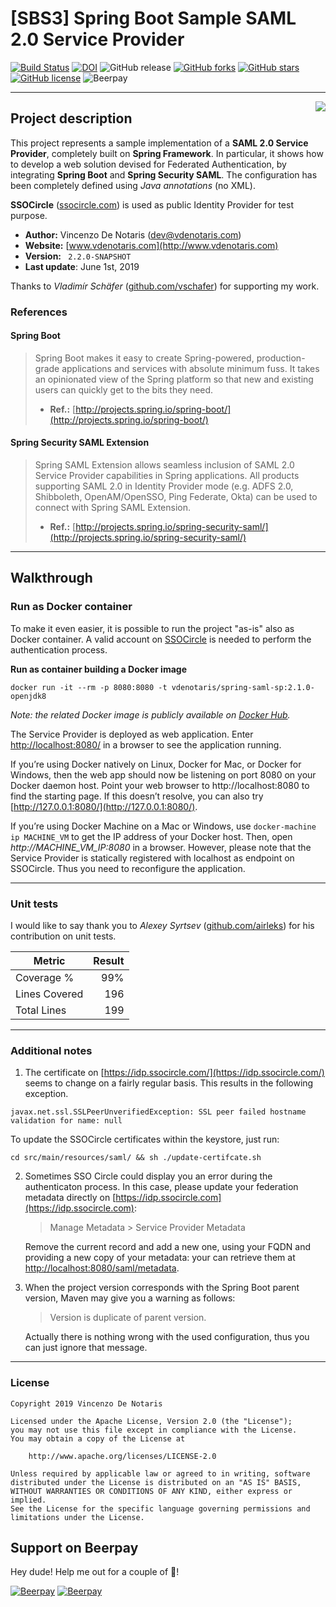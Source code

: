 [SBS3] Spring Boot Sample SAML 2.0 Service Provider
====================

[![Build Status](https://travis-ci.org/vdenotaris/spring-boot-security-saml-sample.svg?branch=master)](https://travis-ci.org/vdenotaris/spring-boot-security-saml-sample)
[![DOI](https://zenodo.org/badge/22013861.svg)](https://zenodo.org/badge/latestdoi/22013861)
![GitHub release](https://img.shields.io/github/release/vdenotaris/spring-boot-security-saml-sample.svg)
[![GitHub forks](https://img.shields.io/github/forks/vdenotaris/spring-boot-security-saml-sample.svg)](https://github.com/vdenotaris/spring-boot-security-saml-sample/network)
[![GitHub stars](https://img.shields.io/github/stars/vdenotaris/spring-boot-security-saml-sample.svg)](https://github.com/vdenotaris/spring-boot-security-saml-sample/stargazers)
[![GitHub license](https://img.shields.io/badge/license-Apache%202-blue.svg)](https://raw.githubusercontent.com/vdenotaris/spring-boot-security-saml-sample/master/LICENSE)
![Beerpay](https://img.shields.io/beerpay/vdenotaris/spring-boot-security-saml-sample.svg)

---------

<img src="https://i.ibb.co/CKbFBzH/logo-small.png" align="right" />

## Project description

This project represents a sample implementation of a **SAML 2.0 Service Provider**, completely built on **Spring Framework**. In particular, it shows how to develop a web solution devised for Federated Authentication, by integrating **Spring Boot** and **Spring Security SAML**. The configuration has been completely defined using *Java annotations* (no XML).

**SSOCircle** ([ssocircle.com](http://www.ssocircle.com/en/portfolio/publicidp/)) is used as public Identity Provider for test purpose.

- **Author:** Vincenzo De Notaris ([dev@vdenotaris.com](mailto:dev@vdenotaris.com))
- **Website:** [www.vdenotaris.com](http://www.vdenotaris.com)
- **Version:**  ` 2.2.0-SNAPSHOT`
- **Last update**: June 1st, 2019

Thanks to *Vladimír Schäfer* ([github.com/vschafer](https://github.com/vschafer)) for supporting my work.

### References

#### Spring Boot

> Spring Boot makes it easy to create Spring-powered, production-grade applications and services with absolute minimum fuss.  It takes an opinionated view of the Spring platform so that new and existing users can quickly get to the bits they need.
> - **Ref.:** [http://projects.spring.io/spring-boot/](http://projects.spring.io/spring-boot/)

#### Spring Security SAML Extension

> Spring SAML Extension allows seamless inclusion of SAML 2.0 Service Provider capabilities in Spring applications. All products supporting SAML 2.0 in Identity Provider mode (e.g. ADFS 2.0, Shibboleth, OpenAM/OpenSSO, Ping Federate, Okta) can be used to connect with Spring SAML Extension.
> - **Ref.:** [http://projects.spring.io/spring-security-saml/](http://projects.spring.io/spring-security-saml/)

---------

## Walkthrough

### Run as Docker container

To make it even easier, it is possible to run the project "as-is" also as Docker container. A valid account on [SSOCircle](https://www.ssocircle.com/en/) is needed to perform the authentication process.

**Run as container building a Docker image**

```
docker run -it --rm -p 8080:8080 -t vdenotaris/spring-saml-sp:2.1.0-openjdk8
```

*Note: the related Docker image is publicly available on [Docker Hub](https://hub.docker.com/r/vdenotaris/spring-saml-sp/).*


The Service Provider is deployed as web application. Enter [http://localhost:8080/](http://localhost:8080/) in a browser to see the application running.

If you’re using Docker natively on Linux, Docker for Mac, or Docker for Windows, then the web app should now be listening on port 8080 on your Docker daemon host. Point your web browser to http://localhost:8080 to find the starting page. If this doesn’t resolve, you can also try [http://127.0.0.1:8080/](http://127.0.0.1:8080/).

If you’re using Docker Machine on a Mac or Windows, use `docker-machine ip MACHINE_VM` to get the IP address of your Docker host. Then, open *http://MACHINE_VM_IP:8080* in a browser. However, please note that the Service Provider is statically registered with localhost as endpoint on SSOCircle. Thus you need to reconfigure the application.

------

### Unit tests

I would like to say thank you to *Alexey Syrtsev* ([github.com/airleks](https://github.com/airleks)) for his contribution on unit tests.

| Metric | Result |
| ------------- | -----:|
| Coverage % | 99% |
| Lines Covered | 196 |
| Total Lines | 199 |

------

### Additional notes

1. The certificate on [https://idp.ssocircle.com/](https://idp.ssocircle.com/) seems to change on a fairly regular basis. This results in the following exception. 

`javax.net.ssl.SSLPeerUnverifiedException: SSL peer failed hostname validation for name: null`

To update the SSOCircle certificates within the keystore, just run: 

	cd src/main/resources/saml/ && sh ./update-certifcate.sh 

2. Sometimes SSO Circle could display you an error during the authenticaton process. In this case, please update your federation metadata directly on [https://idp.ssocircle.com](https://idp.ssocircle.com):

	> Manage Metadata > Service Provider Metadata
	
	Remove the current record and add a new one, using your FQDN and providing a new copy of your metadata: your can retrieve them at [http://localhost:8080/saml/metadata](http://localhost:8080/saml/metadata).

3. When the project version corresponds with the Spring Boot parent version, Maven may give you a warning as follows:

	> Version is duplicate of parent version.

	Actually there is nothing wrong with the used configuration, thus you can just ignore that message.

---------

### License

    Copyright 2019 Vincenzo De Notaris

	Licensed under the Apache License, Version 2.0 (the "License");
	you may not use this file except in compliance with the License.
	You may obtain a copy of the License at

	    http://www.apache.org/licenses/LICENSE-2.0

	Unless required by applicable law or agreed to in writing, software
	distributed under the License is distributed on an "AS IS" BASIS,
	WITHOUT WARRANTIES OR CONDITIONS OF ANY KIND, either express or implied.
	See the License for the specific language governing permissions and
	limitations under the License.

## Support on Beerpay
Hey dude! Help me out for a couple of :beers:!

[![Beerpay](https://beerpay.io/vdenotaris/spring-boot-security-saml-sample/badge.svg?style=beer-square)](https://beerpay.io/vdenotaris/spring-boot-security-saml-sample)  [![Beerpay](https://beerpay.io/vdenotaris/spring-boot-security-saml-sample/make-wish.svg?style=flat-square)](https://beerpay.io/vdenotaris/spring-boot-security-saml-sample?focus=wish)

